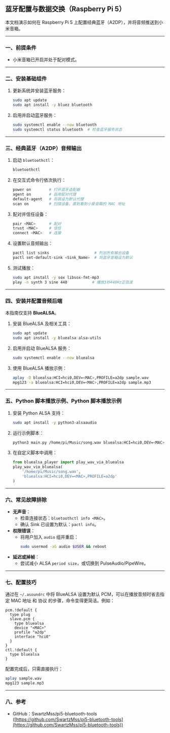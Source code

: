 ## 蓝牙配置与数据交换（Raspberry Pi 5）

本文档演示如何在 Raspberry Pi 5 上配置经典蓝牙（A2DP），并将音频推送到小米音箱。

---

### 一、前提条件

- 小米音箱已开启并处于配对模式。

---

### 二、安装基础组件

1. 更新系统并安装蓝牙服务：
   ```bash
   sudo apt update
   sudo apt install -y bluez bluetooth
   ```
2. 启用并启动蓝牙服务：
   ```bash
   sudo systemctl enable --now bluetooth
   sudo systemctl status bluetooth  # 检查蓝牙服务状态
   ```

---

### 三、经典蓝牙（A2DP）音频输出

1. 启动 `bluetoothctl`：
   ```bash
   bluetoothctl
   ```
2. 在交互式命令行依次执行：
   ```bash
   power on        # 打开蓝牙适配器
   agent on        # 启用配对代理
   default-agent   # 将其设为默认代理
   scan on         # 扫描设备，直到看到小爱音箱的 MAC 地址
   ```
3. 配对并信任设备：
   ```bash
   pair <MAC>      # 配对
   trust <MAC>     # 信任
   connect <MAC>   # 连接
   ```
4. 设置默认音频输出：
   ```bash
   pactl list sinks                    # 列出所有输出设备
   pactl set-default-sink <Sink_Name>  # 将蓝牙音箱设为默认
   ```
5. 测试播放：
   ```bash
   sudo apt install -y sox libsox-fmt-mp3
   play -n synth 3 sine 440           # 播放3秒440Hz正弦波
   ```

---

### 四、安装并配置音频后端  

本指南仅支持 **BlueALSA**。  

1. 安装 BlueALSA 及相关工具：
   ```bash
   sudo apt update
   sudo apt install -y bluealsa alsa-utils
   ```
2. 启用并启动 BlueALSA 服务：
   ```bash
   sudo systemctl enable --now bluealsa
   ```
3. 使用 BlueALSA 播放示例：
   ```bash
   aplay -D bluealsa:HCI=hci0,DEV=<MAC>,PROFILE=a2dp sample.wav
   mpg123 -a bluealsa:HCI=hci0,DEV=<MAC>,PROFILE=a2dp sample.mp3
   ```

---

### 五、Python 脚本播放示例、Python 脚本播放示例

1. 安装 Python ALSA 支持：
   ```bash
   sudo apt install -y python3-alsaaudio
   ```
2. 运行示例脚本：
   ```bash
   python3 main.py /home/pi/Music/song.wav bluealsa:HCI=hci0,DEV=<MAC>,PROFILE=a2dp
   ```
3. 在自定义脚本中调用：
   ```python
   from bluealsa_player import play_wav_via_bluealsa
   play_wav_via_bluealsa(
       '/home/pi/Music/song.wav',
       'bluealsa:HCI=hci0,DEV=<MAC>,PROFILE=a2dp'
   )
   ```

---

### 六、常见故障排除

- **无声音**：
  - 检查连接状态：`bluetoothctl info <MAC>`。
  - 确认 Sink 已设置为默认：`pactl info`。
- **权限错误**：
  - 将用户加入 `audio` 组并重启：
    ```bash
    sudo usermod -aG audio $USER && reboot
    ```
- **延迟或掉帧**：
  - 尝试减小 ALSA `period size`，或切换到 PulseAudio/PipeWire。

---

### 七、配置技巧

通过在 `~/.asoundrc` 中将 BlueALSA 设置为默认 PCM，可以在播放音频时省去指定 MAC 地址 和 协议 的步骤，命令变得更简洁。例如：

```text
pcm.!default {
  type plug
  slave.pcm {
    type bluealsa
    device "<MAC>"
    profile "a2dp"
    interface "hci0"
  }
}
ctl.!default {
  type bluealsa
}
```

配置完成后，只需直接执行：

```bash
aplay sample.wav
mpg123 sample.mp3
```

---

### 八、参考

- GitHub：SwartzMss/pi5-bluetooth-tools ([https://github.com/SwartzMss/pi5-bluetooth-tools](https://github.com/SwartzMss/pi5-bluetooth-tools))
